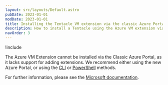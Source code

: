 ```yaml
---
layout: src/layouts/Default.astro
pubDate: 2023-01-01
modDate: 2023-01-01
title: Installing the Tentacle VM extension via the classic Azure Portal
description: How to install a Tentacle using the Azure VM extension via the classic Azure Portal
navOrder: 3
---
```


!include <azure-vm-extension-deprecated>

The Azure VM Extension cannot be installed via the Classic Azure Portal, as it lacks support for adding extensions. We recommend either using the new Azure Portal, or using the [CLI](/docs/infrastructure/deployment-targets/tentacle/windows/azure-virtual-machines/via-the-azure-cli/) or [PowerShell](/docs/infrastructure/deployment-targets/tentacle/windows/azure-virtual-machines/via-powershell) methods.

For further information, please see the [Microsoft documentation](https://docs.microsoft.com/en-us/azure/virtual-machines/windows/classic/manage-extensions?toc=%2fazure%2fvirtual-machines%2fwindows%2fclassic%2ftoc.json).
